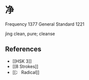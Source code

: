 # 净
Frequency 1377
General Standard 1221

jìng
clean, pure; cleanse

## References
- [[HSK 3]]
- [[8 Strokes]]
- [[冫 Radical]]